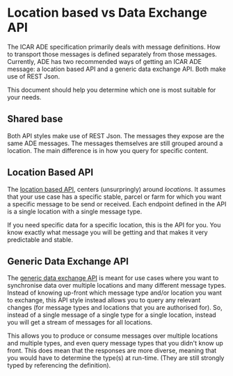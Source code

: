 # Location based vs Data Exchange API

The ICAR ADE specification primarily deals with message definitions. How to transport those messages is defined separately from those messages. Currently, ADE has two recommended ways of getting an ICAR ADE message: a location based API and a generic data exchange API. Both make use of REST Json.

This document should help you determine which one is most suitable for your needs. 

## Shared base

Both API styles make use of REST Json. The messages they expose are the same ADE messages. The messages themselves are still grouped around a location. The main difference is in how you query for specific content. 

## Location Based API

The [location based API](https://github.com/adewg/ICAR/blob/Develop/docs/location-based-api.md), centers (unsurpringly) around _locations_. It assumes that your use case has a specific stable, parcel or farm for which you want a specific message to be send or received. Each endpoint defined in the API is a single location with a single message type. 

If you need specific data for a specific location, this is the API for you. You know exactly what message you will be getting and that makes it very predictable and stable.


## Generic Data Exchange API
The [generic data exchange API](https://github.com/adewg/ICAR/blob/Develop/docs/generic-data-exchange-api.md) is meant for use cases where you want to synchronise data over multiple locations and many different message types. Instead of knowing up-front which message type and/or location you want to exchange, this API style instead allows you to query any relevant changes (for message types and locations that you are authorised for). So, instead of a single message of a single type for a single location, instead you will get a stream of messages for all locations.

This allows you to produce or consume messages over multiple locations and multiple types, and even query message types that you didn't know up front. This does mean that the responses are more diverse, meaning that you would have to determine the type(s) at run-time. (They are still strongly typed by referencing the definition).
